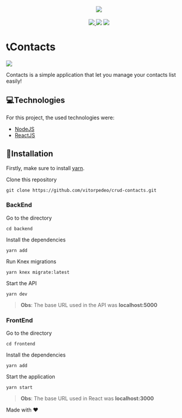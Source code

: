 <h1 align="center">
 <img src="https://i.imgur.com/sGWP3jK.png" />
</h1>

<p align="center" >
  <a href="https://www.linkedin.com/in/vitor-pereira-309a7319b/" >
    <img src="https://img.shields.io/badge/Made%20By-vitorpedeo-blue" />
  </a>
    <img src="https://img.shields.io/github/languages/top/vitorpedeo/crud-contacts" />
    <img src="https://img.shields.io/github/languages/count/vitorpedeo/crud-contacts" />
</p>


# :telephone_receiver:Contacts

![](https://i.imgur.com/4mMbg9G.png)


Contacts is a simple application that let you manage your contacts list easily!

## :computer:Technologies

For this project, the used technologies were:
* [NodeJS](http://nodejs.org/)
* [ReactJS](https://pt-br.reactjs.org/)

## :rocket:Installation

Firstly, make sure to install [yarn](https://yarnpkg.com/).

Clone this repository
```
git clone https://github.com/vitorpedeo/crud-contacts.git
```
### BackEnd

Go to the directory
```
cd backend
```
Install the dependencies
```
yarn add
```
Run Knex migrations
```
yarn knex migrate:latest
```
Start the API
```
yarn dev
```
>**Obs**: The base URL used in the API was **localhost:5000**

### FrontEnd

Go to the directory
```
cd frontend
```
Install the dependencies
```
yarn add
```
Start the application
```
yarn start
```
>**Obs**: The base URL used in React was **localhost:3000**


Made with :heart:
